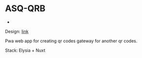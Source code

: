 # ASQ-QRB

-
Design: [link](https://www.figma.com/design/EDAyhSC98EmXEpUjpPQe5L/Design-file?node-id=2404-360&m=dev&t=9IOthQPua4YNiK1L-1)

Pwa web app for creating qr codes gateway
for another qr codes.

Stack: Elysia + Nuxt
